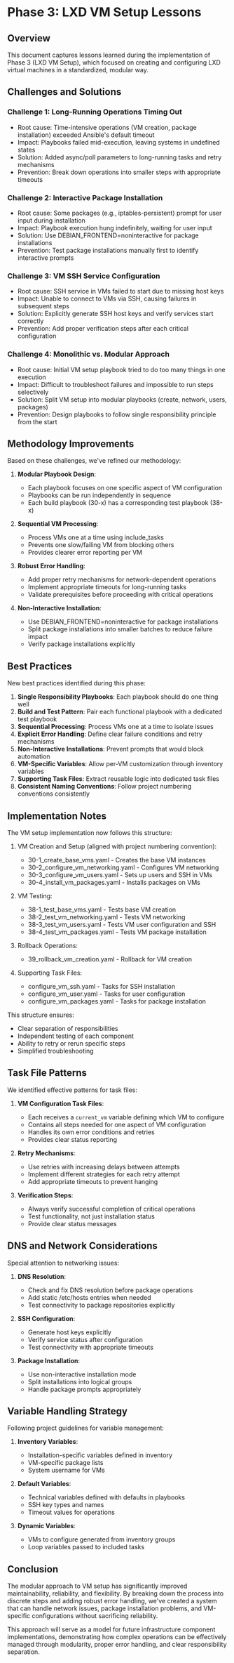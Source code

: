 # Phase 3: LXD VM Setup Lessons

## Overview

This document captures lessons learned during the implementation of Phase 3 (LXD VM Setup), which focused on creating and configuring LXD virtual machines in a standardized, modular way.

## Challenges and Solutions

### Challenge 1: Long-Running Operations Timing Out
- Root cause: Time-intensive operations (VM creation, package installation) exceeded Ansible's default timeout
- Impact: Playbooks failed mid-execution, leaving systems in undefined states
- Solution: Added async/poll parameters to long-running tasks and retry mechanisms
- Prevention: Break down operations into smaller steps with appropriate timeouts

### Challenge 2: Interactive Package Installation
- Root cause: Some packages (e.g., iptables-persistent) prompt for user input during installation
- Impact: Playbook execution hung indefinitely, waiting for user input
- Solution: Use DEBIAN_FRONTEND=noninteractive for package installations
- Prevention: Test package installations manually first to identify interactive prompts

### Challenge 3: VM SSH Service Configuration
- Root cause: SSH service in VMs failed to start due to missing host keys
- Impact: Unable to connect to VMs via SSH, causing failures in subsequent steps
- Solution: Explicitly generate SSH host keys and verify services start correctly
- Prevention: Add proper verification steps after each critical configuration

### Challenge 4: Monolithic vs. Modular Approach
- Root cause: Initial VM setup playbook tried to do too many things in one execution
- Impact: Difficult to troubleshoot failures and impossible to run steps selectively
- Solution: Split VM setup into modular playbooks (create, network, users, packages)
- Prevention: Design playbooks to follow single responsibility principle from the start

## Methodology Improvements

Based on these challenges, we've refined our methodology:

1. **Modular Playbook Design**: 
   - Each playbook focuses on one specific aspect of VM configuration
   - Playbooks can be run independently in sequence
   - Each build playbook (30-x) has a corresponding test playbook (38-x)

2. **Sequential VM Processing**:
   - Process VMs one at a time using include_tasks
   - Prevents one slow/failing VM from blocking others
   - Provides clearer error reporting per VM

3. **Robust Error Handling**:
   - Add proper retry mechanisms for network-dependent operations
   - Implement appropriate timeouts for long-running tasks
   - Validate prerequisites before proceeding with critical operations

4. **Non-Interactive Installation**:
   - Use DEBIAN_FRONTEND=noninteractive for package installations
   - Split package installations into smaller batches to reduce failure impact
   - Verify package installations explicitly

## Best Practices

New best practices identified during this phase:

1. **Single Responsibility Playbooks**: Each playbook should do one thing well
2. **Build and Test Pattern**: Pair each functional playbook with a dedicated test playbook
3. **Sequential Processing**: Process VMs one at a time to isolate issues
4. **Explicit Error Handling**: Define clear failure conditions and retry mechanisms
5. **Non-Interactive Installations**: Prevent prompts that would block automation
6. **VM-Specific Variables**: Allow per-VM customization through inventory variables
7. **Supporting Task Files**: Extract reusable logic into dedicated task files
8. **Consistent Naming Conventions**: Follow project numbering conventions consistently

## Implementation Notes

The VM setup implementation now follows this structure:

1. VM Creation and Setup (aligned with project numbering convention):
   - 30-1_create_base_vms.yaml - Creates the base VM instances
   - 30-2_configure_vm_networking.yaml - Configures VM networking
   - 30-3_configure_vm_users.yaml - Sets up users and SSH in VMs
   - 30-4_install_vm_packages.yaml - Installs packages on VMs

2. VM Testing:
   - 38-1_test_base_vms.yaml - Tests base VM creation
   - 38-2_test_vm_networking.yaml - Tests VM networking
   - 38-3_test_vm_users.yaml - Tests VM user configuration and SSH
   - 38-4_test_vm_packages.yaml - Tests VM package installation

3. Rollback Operations:
   - 39_rollback_vm_creation.yaml - Rollback for VM creation

4. Supporting Task Files:
   - configure_vm_ssh.yaml - Tasks for SSH installation
   - configure_vm_user.yaml - Tasks for user configuration
   - configure_vm_packages.yaml - Tasks for package installation

This structure ensures:
- Clear separation of responsibilities
- Independent testing of each component
- Ability to retry or rerun specific steps
- Simplified troubleshooting

## Task File Patterns

We identified effective patterns for task files:

1. **VM Configuration Task Files**:
   - Each receives a `current_vm` variable defining which VM to configure
   - Contains all steps needed for one aspect of VM configuration
   - Handles its own error conditions and retries
   - Provides clear status reporting

2. **Retry Mechanisms**:
   - Use retries with increasing delays between attempts
   - Implement different strategies for each retry attempt
   - Add appropriate timeouts to prevent hanging

3. **Verification Steps**:
   - Always verify successful completion of critical operations
   - Test functionality, not just installation status
   - Provide clear status messages

## DNS and Network Considerations

Special attention to networking issues:

1. **DNS Resolution**:
   - Check and fix DNS resolution before package operations
   - Add static /etc/hosts entries when needed
   - Test connectivity to package repositories explicitly

2. **SSH Configuration**:
   - Generate host keys explicitly
   - Verify service status after configuration
   - Test connectivity with appropriate timeouts

3. **Package Installation**:
   - Use non-interactive installation mode
   - Split installations into logical groups
   - Handle package prompts appropriately

## Variable Handling Strategy

Following project guidelines for variable management:

1. **Inventory Variables**:
   - Installation-specific variables defined in inventory
   - VM-specific package lists
   - System username for VMs

2. **Default Variables**:
   - Technical variables defined with defaults in playbooks
   - SSH key types and names
   - Timeout values for operations

3. **Dynamic Variables**:
   - VMs to configure generated from inventory groups
   - Loop variables passed to included tasks

## Conclusion

The modular approach to VM setup has significantly improved maintainability, reliability, and flexibility. By breaking down the process into discrete steps and adding robust error handling, we've created a system that can handle network issues, package installation problems, and VM-specific configurations without sacrificing reliability.

This approach will serve as a model for future infrastructure component implementations, demonstrating how complex operations can be effectively managed through modularity, proper error handling, and clear responsibility separation.